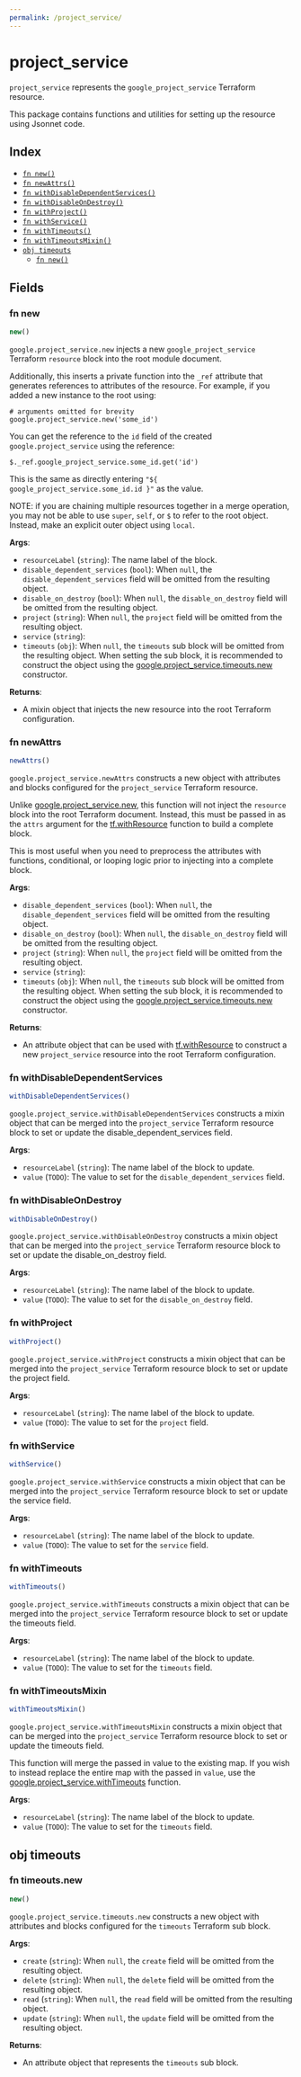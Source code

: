 ```yaml
---
permalink: /project_service/
---
```


# project_service

`project_service` represents the `google_project_service` Terraform resource.



This package contains functions and utilities for setting up the resource using Jsonnet code.


## Index

* [`fn new()`](#fn-new)
* [`fn newAttrs()`](#fn-newattrs)
* [`fn withDisableDependentServices()`](#fn-withdisabledependentservices)
* [`fn withDisableOnDestroy()`](#fn-withdisableondestroy)
* [`fn withProject()`](#fn-withproject)
* [`fn withService()`](#fn-withservice)
* [`fn withTimeouts()`](#fn-withtimeouts)
* [`fn withTimeoutsMixin()`](#fn-withtimeoutsmixin)
* [`obj timeouts`](#obj-timeouts)
  * [`fn new()`](#fn-timeoutsnew)

## Fields

### fn new

```ts
new()
```


`google.project_service.new` injects a new `google_project_service` Terraform `resource`
block into the root module document.

Additionally, this inserts a private function into the `_ref` attribute that generates references to attributes of the
resource. For example, if you added a new instance to the root using:

    # arguments omitted for brevity
    google.project_service.new('some_id')

You can get the reference to the `id` field of the created `google.project_service` using the reference:

    $._ref.google_project_service.some_id.get('id')

This is the same as directly entering `"${ google_project_service.some_id.id }"` as the value.

NOTE: if you are chaining multiple resources together in a merge operation, you may not be able to use `super`, `self`,
or `$` to refer to the root object. Instead, make an explicit outer object using `local`.

**Args**:
  - `resourceLabel` (`string`): The name label of the block.
  - `disable_dependent_services` (`bool`):  When `null`, the `disable_dependent_services` field will be omitted from the resulting object.
  - `disable_on_destroy` (`bool`):  When `null`, the `disable_on_destroy` field will be omitted from the resulting object.
  - `project` (`string`):  When `null`, the `project` field will be omitted from the resulting object.
  - `service` (`string`): 
  - `timeouts` (`obj`):  When `null`, the `timeouts` sub block will be omitted from the resulting object. When setting the sub block, it is recommended to construct the object using the [google.project_service.timeouts.new](#fn-projectservicetimeoutsnew) constructor.

**Returns**:
- A mixin object that injects the new resource into the root Terraform configuration.


### fn newAttrs

```ts
newAttrs()
```


`google.project_service.newAttrs` constructs a new object with attributes and blocks configured for the `project_service`
Terraform resource.

Unlike [google.project_service.new](#fn-projectservicenew), this function will not inject the `resource`
block into the root Terraform document. Instead, this must be passed in as the `attrs` argument for the
[tf.withResource](https://github.com/tf-libsonnet/core/tree/main/docs#fn-withresource) function to build a complete block.

This is most useful when you need to preprocess the attributes with functions, conditional, or looping logic prior to
injecting into a complete block.

**Args**:
  - `disable_dependent_services` (`bool`):  When `null`, the `disable_dependent_services` field will be omitted from the resulting object.
  - `disable_on_destroy` (`bool`):  When `null`, the `disable_on_destroy` field will be omitted from the resulting object.
  - `project` (`string`):  When `null`, the `project` field will be omitted from the resulting object.
  - `service` (`string`): 
  - `timeouts` (`obj`):  When `null`, the `timeouts` sub block will be omitted from the resulting object. When setting the sub block, it is recommended to construct the object using the [google.project_service.timeouts.new](#fn-projectservicetimeoutsnew) constructor.

**Returns**:
  - An attribute object that can be used with [tf.withResource](https://github.com/tf-libsonnet/core/tree/main/docs#fn-withresource) to construct a new `project_service` resource into the root Terraform configuration.


### fn withDisableDependentServices

```ts
withDisableDependentServices()
```

`google.project_service.withDisableDependentServices` constructs a mixin object that can be merged into the `project_service`
Terraform resource block to set or update the disable_dependent_services field.



**Args**:
  - `resourceLabel` (`string`): The name label of the block to update.
  - `value` (`TODO`): The value to set for the `disable_dependent_services` field.


### fn withDisableOnDestroy

```ts
withDisableOnDestroy()
```

`google.project_service.withDisableOnDestroy` constructs a mixin object that can be merged into the `project_service`
Terraform resource block to set or update the disable_on_destroy field.



**Args**:
  - `resourceLabel` (`string`): The name label of the block to update.
  - `value` (`TODO`): The value to set for the `disable_on_destroy` field.


### fn withProject

```ts
withProject()
```

`google.project_service.withProject` constructs a mixin object that can be merged into the `project_service`
Terraform resource block to set or update the project field.



**Args**:
  - `resourceLabel` (`string`): The name label of the block to update.
  - `value` (`TODO`): The value to set for the `project` field.


### fn withService

```ts
withService()
```

`google.project_service.withService` constructs a mixin object that can be merged into the `project_service`
Terraform resource block to set or update the service field.



**Args**:
  - `resourceLabel` (`string`): The name label of the block to update.
  - `value` (`TODO`): The value to set for the `service` field.


### fn withTimeouts

```ts
withTimeouts()
```

`google.project_service.withTimeouts` constructs a mixin object that can be merged into the `project_service`
Terraform resource block to set or update the timeouts field.



**Args**:
  - `resourceLabel` (`string`): The name label of the block to update.
  - `value` (`TODO`): The value to set for the `timeouts` field.


### fn withTimeoutsMixin

```ts
withTimeoutsMixin()
```

`google.project_service.withTimeoutsMixin` constructs a mixin object that can be merged into the `project_service`
Terraform resource block to set or update the timeouts field.

This function will merge the passed in value to the existing map. If you wish
to instead replace the entire map with the passed in `value`, use the [google.project_service.withTimeouts](TODO)
function.


**Args**:
  - `resourceLabel` (`string`): The name label of the block to update.
  - `value` (`TODO`): The value to set for the `timeouts` field.


## obj timeouts



### fn timeouts.new

```ts
new()
```


`google.project_service.timeouts.new` constructs a new object with attributes and blocks configured for the `timeouts`
Terraform sub block.



**Args**:
  - `create` (`string`):  When `null`, the `create` field will be omitted from the resulting object.
  - `delete` (`string`):  When `null`, the `delete` field will be omitted from the resulting object.
  - `read` (`string`):  When `null`, the `read` field will be omitted from the resulting object.
  - `update` (`string`):  When `null`, the `update` field will be omitted from the resulting object.

**Returns**:
  - An attribute object that represents the `timeouts` sub block.
